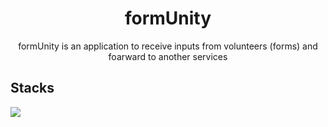 <h1 align='center'>
  formUnity
</h1>
<p align='center'> 
  formUnity is an application to receive inputs from volunteers (forms) and foarward to another services
</p>

## Stacks
<img src="https://img.shields.io/badge/Go-00ADD8?style=for-the-badge&logo=go&logoColor=white" />
